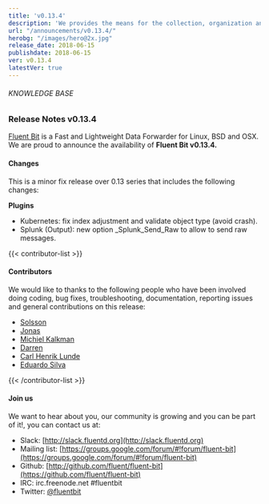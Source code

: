 ```yaml
---
title: 'v0.13.4'
description: 'We provides the means for the collection, organization and computerized retrieval of knowledgeand Lightweight Data Forwarder for Linux, BSD and OSX. We are proud to announce the availability of Fluent Bit v0.13.4.'
url: "/announcements/v0.13.4/"
herobg: "/images/hero@2x.jpg"
release_date: 2018-06-15
publishdate: 2018-06-15
ver: v0.13.4
latestVer: true
---
```



###### KNOWLEDGE BASE

### Release Notes v0.13.4

[Fluent Bit](https://fluentbit.io/) is a Fast and Lightweight Data Forwarder for Linux, BSD and OSX. We are proud to announce the availability of **Fluent Bit v0.13.4.**

#### Changes

This is a minor fix release over 0.13 series that includes the following changes:

**Plugins**

* Kubernetes: fix index adjustment and validate object type (avoid crash).
* Splunk (Output): new option _Splunk_Send_Raw to allow to send raw messages.


{{< contributor-list >}}

#### Contributors

We would like to thanks to the following people who have been involved doing coding, bug fixes, troubleshooting, documentation, reporting issues and general contributions on this release:


* [Solsson](https://github.com/solsson)
* [Jonas](https://github.com/jlpettersson)
* [Michiel Kalkman](https://github.com/michiel)
* [Darren](https://github.com/ae-dg)
* [Carl Henrik Lunde](https://github.com/chlunde)
* [Eduardo Silva](https://github.com/edsiper)

{{< /contributor-list >}}

#### Join us

We want to hear about you, our community is growing and you can be part of it!, you can contact us at:

* Slack: [http://slack.fluentd.org](http://slack.fluentd.org)
* Mailing list: [https://groups.google.com/forum/#!forum/fluent-bit](https://groups.google.com/forum/#!forum/fluent-bit)
* Github: [http://github.com/fluent/fluent-bit](https://github.com/fluent/fluent-bit)
* IRC: irc.freenode.net #fluentbit
* Twitter: [@fluentbit](https://twitter.com/fluentbit)